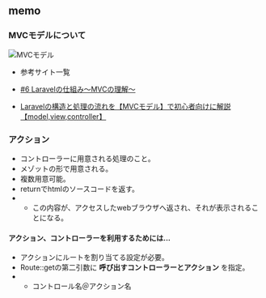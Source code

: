 ## memo

### MVCモデルについて
![MVCモデル](https://cbc-study.com/files/images/performance/laravel/12.gif)

- 参考サイト一覧
- [#6 Laravelの仕組み〜MVCの理解〜](https://cbc-study.com/training/backend/laravel3)

- [Laravelの構造と処理の流れを【MVCモデル】で初心者向けに解説【model,view,controller】](https://hikopro.com/laravel-mvc/)


### アクション
- コントローラーに用意される処理のこと。
- メゾットの形で用意される。
- 複数用意可能。
- returnでhtmlのソースコードを返す。
- - この内容が、アクセスしたwebブラウザへ返され、それが表示されることになる。

#### アクション、コントローラーを利用するためには...
- アクションにルートを割り当てる設定が必要。
- Route::getの第二引数に **呼び出すコントローラーとアクション** を指定。
- - コントロール名＠アクション名


